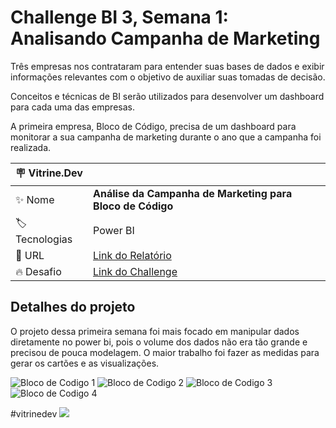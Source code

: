 # Challenge BI 3, Semana 1: Analisando Campanha de Marketing

Três empresas nos contrataram para entender suas bases de dados e exibir informações relevantes com o objetivo de auxiliar suas tomadas de decisão.

Conceitos e técnicas de BI serão utilizados para desenvolver um dashboard para cada uma das empresas.

A primeira empresa, Bloco de Código, precisa de um dashboard para monitorar a sua campanha de marketing durante o ano que a campanha foi realizada.

| :placard: Vitrine.Dev |     |
| -------------  | --- |
| :sparkles: Nome        | **Análise da Campanha de Marketing para Bloco de Código**
| :label: Tecnologias | Power BI
| :rocket: URL         | [Link do Relatório](https://app.powerbi.com/groups/me/reports/100b0fb2-d84d-4870-8399-5e7390ad15ed/ReportSection?experience=power-bi)
| :fire: Desafio     | [Link do Challenge](https://www.alura.com.br/challenges/bi-3/semana-01-analisando-campanha-marketing?utm_source=ActiveCampaign&utm_medium=email&utm_content=%5BChallenge+BI%5D+Últimos+desafios+no+ar%2C++FIRSTNAME++✅&utm_campaign=%5BCHALLANGE%5D+%28BI+-+3ª+ed+%29+E-mail+avisando+liberação+da+aula+03e04+%2B+convite+live+revisão+de+código&vgo_ee=mKTVeqpAVLCa826HX79VkAElXDeJb3f%2B2ZlM5qkzzonLj45b3mzIJUAtHW4%3D%3Aj4gcxOoBGq6WUj23EhhOPMKRehPXwisZ)



## Detalhes do projeto

O projeto dessa primeira semana foi mais focado em manipular dados diretamente no power bi, pois o volume dos dados não era tão grande e precisou de pouca modelagem. 
O maior trabalho foi fazer as medidas para gerar os cartões e as visualizações.

![Bloco de Codigo 1](https://github.com/amluiz/Challenge-BI-Semana-1-2023/assets/56764370/81ddcc1f-2917-4056-882b-89be180330db)
![Bloco de Codigo 2](https://github.com/amluiz/Challenge-BI-Semana-1-2023/assets/56764370/39b74419-06de-4cfb-99c0-fa7d09682806)
![Bloco de Codigo 3](https://github.com/amluiz/Challenge-BI-Semana-1-2023/assets/56764370/7bdb9b77-c7b3-4028-b73f-cc037889ff28)
![Bloco de Codigo 4](https://github.com/amluiz/Challenge-BI-Semana-1-2023/assets/56764370/5d54bf94-657d-4530-b0c8-a30935cace19)





#vitrinedev 
![]([https://via.placeholder.com/1200x500.png?text=imagem+lindona+do+meu+projeto#vitrinedev](https://www.alura.com.br/artigos/assets/vitrine-dev/vitrine-dev-alura.jpg))
